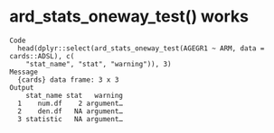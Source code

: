# ard_stats_oneway_test() works

    Code
      head(dplyr::select(ard_stats_oneway_test(AGEGR1 ~ ARM, data = cards::ADSL), c(
        "stat_name", "stat", "warning")), 3)
    Message
      {cards} data frame: 3 x 3
    Output
        stat_name stat   warning
      1    num.df    2 argument…
      2    den.df   NA argument…
      3 statistic   NA argument…

